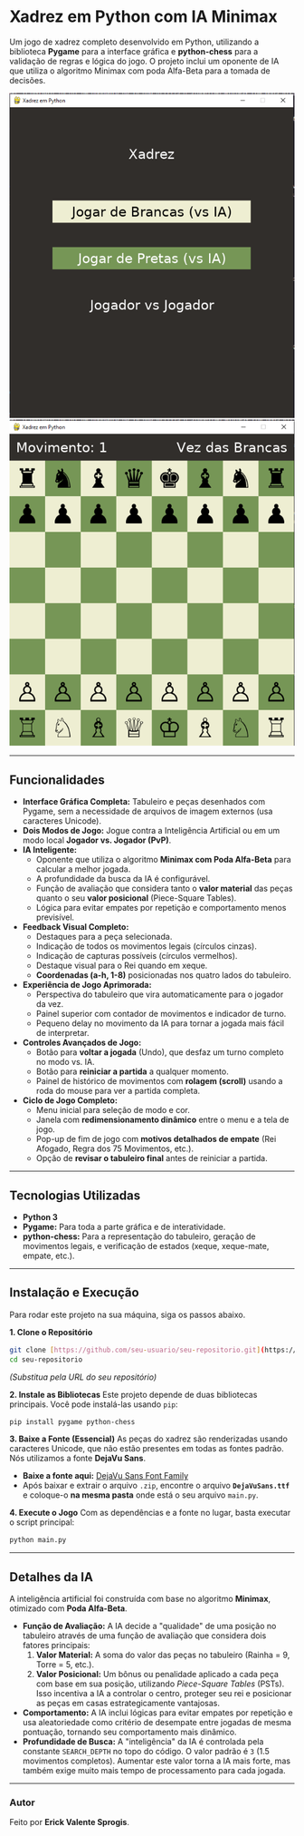 # Xadrez em Python com IA Minimax

Um jogo de xadrez completo desenvolvido em Python, utilizando a biblioteca **Pygame** para a interface gráfica e **python-chess** para a validação de regras e lógica do jogo. O projeto inclui um oponente de IA que utiliza o algoritmo Minimax com poda Alfa-Beta para a tomada de decisões.

![Tela do Menu](Imgs/home.png)
![Tela de Jogo](Imgs/game.png)

---

## Funcionalidades

- **Interface Gráfica Completa:** Tabuleiro e peças desenhados com Pygame, sem a necessidade de arquivos de imagem externos (usa caracteres Unicode).
- **Dois Modos de Jogo:** Jogue contra a Inteligência Artificial ou em um modo local **Jogador vs. Jogador (PvP)**.
- **IA Inteligente:**
  - Oponente que utiliza o algoritmo **Minimax com Poda Alfa-Beta** para calcular a melhor jogada.
  - A profundidade da busca da IA é configurável.
  - Função de avaliação que considera tanto o **valor material** das peças quanto o seu **valor posicional** (Piece-Square Tables).
  - Lógica para evitar empates por repetição e comportamento menos previsível.
- **Feedback Visual Completo:**
  - Destaques para a peça selecionada.
  - Indicação de todos os movimentos legais (círculos cinzas).
  - Indicação de capturas possíveis (círculos vermelhos).
  - Destaque visual para o Rei quando em xeque.
  - **Coordenadas (a-h, 1-8)** posicionadas nos quatro lados do tabuleiro.
- **Experiência de Jogo Aprimorada:**
  - Perspectiva do tabuleiro que vira automaticamente para o jogador da vez.
  - Painel superior com contador de movimentos e indicador de turno.
  - Pequeno delay no movimento da IA para tornar a jogada mais fácil de interpretar.
- **Controles Avançados de Jogo:**
  - Botão para **voltar a jogada** (Undo), que desfaz um turno completo no modo vs. IA.
  - Botão para **reiniciar a partida** a qualquer momento.
  - Painel de histórico de movimentos com **rolagem (scroll)** usando a roda do mouse para ver a partida completa.
- **Ciclo de Jogo Completo:**
  - Menu inicial para seleção de modo e cor.
  - Janela com **redimensionamento dinâmico** entre o menu e a tela de jogo.
  - Pop-up de fim de jogo com **motivos detalhados de empate** (Rei Afogado, Regra dos 75 Movimentos, etc.).
  - Opção de **revisar o tabuleiro final** antes de reiniciar a partida.

---

## Tecnologias Utilizadas

- **Python 3**
- **Pygame:** Para toda a parte gráfica e de interatividade.
- **python-chess:** Para a representação do tabuleiro, geração de movimentos legais, e verificação de estados (xeque, xeque-mate, empate, etc.).

---

## Instalação e Execução

Para rodar este projeto na sua máquina, siga os passos abaixo.

**1. Clone o Repositório**

```bash
git clone [https://github.com/seu-usuario/seu-repositorio.git](https://github.com/seu-usuario/seu-repositorio.git)
cd seu-repositorio
```

_(Substitua pela URL do seu repositório)_

**2. Instale as Bibliotecas**
Este projeto depende de duas bibliotecas principais. Você pode instalá-las usando `pip`:

```bash
pip install pygame python-chess
```

**3. Baixe a Fonte (Essencial)**
As peças do xadrez são renderizadas usando caracteres Unicode, que não estão presentes em todas as fontes padrão. Nós utilizamos a fonte **DejaVu Sans**.

- **Baixe a fonte aqui:** [DejaVu Sans Font Family](https://www.1001fonts.com/dejavu-sans-font.html)
- Após baixar e extrair o arquivo `.zip`, encontre o arquivo **`DejaVuSans.ttf`** e coloque-o **na mesma pasta** onde está o seu arquivo `main.py`.

**4. Execute o Jogo**
Com as dependências e a fonte no lugar, basta executar o script principal:

```bash
python main.py
```

---

## Detalhes da IA

A inteligência artificial foi construída com base no algoritmo **Minimax**, otimizado com **Poda Alfa-Beta**.

- **Função de Avaliação:** A IA decide a "qualidade" de uma posição no tabuleiro através de uma função de avaliação que considera dois fatores principais:
  1.  **Valor Material:** A soma do valor das peças no tabuleiro (Rainha = 9, Torre = 5, etc.).
  2.  **Valor Posicional:** Um bônus ou penalidade aplicado a cada peça com base em sua posição, utilizando _Piece-Square Tables_ (PSTs). Isso incentiva a IA a controlar o centro, proteger seu rei e posicionar as peças em casas estrategicamente vantajosas.
- **Comportamento:** A IA inclui lógicas para evitar empates por repetição e usa aleatoriedade como critério de desempate entre jogadas de mesma pontuação, tornando seu comportamento mais dinâmico.
- **Profundidade de Busca:** A "inteligência" da IA é controlada pela constante `SEARCH_DEPTH` no topo do código. O valor padrão é `3` (1.5 movimentos completos). Aumentar este valor torna a IA mais forte, mas também exige muito mais tempo de processamento para cada jogada.

---

### Autor

Feito por **Erick Valente Sprogis**.
